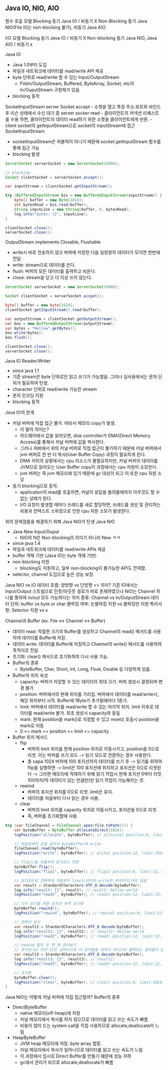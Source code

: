 Java IO, NIO, AIO
---

함수 호출 모델
Blocking 동기 Java IO / 비동기 X
Non-Blocking 동기 Java NIO(File IO는 non-blocking 불가), 비동기 Java AIO

I/O 모델
Blocking 동기 Java IO / 비동기 X
Non-blocking 동기 Java NIO, Java AIO / 비동기 x

Java IO
- Java 1.0부터 도입
- 파일과 네트워크에 데이터를 read/write API 제공
- byte 단위로 read/write 할 수 있는 Input/OutputStream
  - FileIn/OutputStream, Buffered, ByteArray, Socket, etc의 In/OuputStream 구현체가 있음
- blocking 동작

SocketInputStream
server Socket accept
    - 소켓을 열고 특정 주소:포트와 바인드 후 리슨 상태에서 수신 대기 중
server socker read
    - 클라이언트의 커넥션 리퀘스트를 수용 하면, 클라이언트의 데이터 read하기 위한 소켓을 클라이언트에게 반환.
    - client socket의 getInputStream으로 socket의 inputStream에 접근
SocketInputStream
- socketInputStream은 퍼블릭이 아니기 때문에 socket.getInputStream 함수를 통해 접근 가능
- blocking 발생

```java
ServerSocket serverSocket = new ServerSocket(8080);

// blocking
Socket clientSocket = serverSocket.accept();

var inputStream = clientSocket.getInputStream();

try (BufferedInputStream bis = new BufferedInputStream(inputStream)) {
    byte[] buffer = new Byte[1024];
    int bytesRead = bis.read(buffer);
    String inputLine = new String(buffer, 0, bytesRead);
    log.info("bytes: {}", inputLine);
}

clientSocket.close();
serverSocket.close();
```

OutputStream implements Closable, Flushable
- write시 바로 전송하지 않고 버퍼에 저장한 다음 일정량의 데이터가 모이면 한번에 전달.
- write: stream으로 데이터를 쓴다.
- flush: 버퍼의 모든 데이터를 출력하고 비운다.
- close: stream을 닫고 더 이상 쓰지 않는다.

```java
ServerSocket serverSocket = new ServerSocket(8080);

Socket clientSocket = serverSocket.accpet();

byte[] buffer = new byte[1024];
clientSocket.getInputStream().read(buffer);

var outputStream = clientSocket.getOutputStream();
var bos = new BufferedOutputStream(outputStream);
var bytes = "Hellow".getBytes();
bos.write(bytes);
bos.flush();

clientSocket.close();
serverSocket.close();
```

Java IO Reader/Writer
- since java 1.1
- 기존 stream은 byte 단위로만 읽고 쓰기가 가능했음. 그러나 실사용에서는 문자 단위가 필요하여 탄생.
- character 단위로 read/write 가능한 stream
- 문자 인코딩 지원
- blocking 동작

Java IO의 한계
- 커널 버퍼에 직접 접근 불가. 따라서 메모리 copy가 발생.
  - 이 말의 의미는?
  - 하드웨어에서 값을 읽어오면, disk controller가 DMA(Direct Memory Access)를 통해서 커널 버퍼에 값을 복사한다.
  - 그러나 자바에서 위의 커널 버퍼로 직접 접근이 불가하기 때문에 커널 버퍼에서 jvm 버퍼로 한 번 더 복사(User Buffer Copy) 과정이 필요하게 된다.
  - DMA 카피의 상황에서는 cpu 리소스가 불필요하지만, 커널 버퍼의 데이터를 JVM으로 읽어오는 User Buffer copy이 과정에서는 cpu 자원이 소모한다.
  - jvm 버퍼는 즉 jvm 메모리에 있기 때문에 gc 대상이 되고 이 또한 cpu 자원 소모
- 동기 blocking으로 동작.
  - application이 read를 호출하면, 커널이 응답을 돌려줄때까지 아무것도 할 수 없는 상태가 된다.
  - I/O 요청이 발생할 때마다 쓰레드를 새로 할당하면, 쓰레드를 생성 및 관리하는 비용과 컨텍스트 스위칭으로 인한 cpu 자원 소모가 발생한다.
  
위의 문제점들을 해결하기 위해 Java NIO가 탄생
Java NIO
- Java New Input/Ouput
  - NIO의 N은 Non-blocking의 의미가 아니라 New ㅋㅋ 
- since java 1.4
- 파일과 네트워크에 데이터를 read/write APIs 제공
- buffer 객체 기반 (Java IO는 byte 객체 기반)
- non-blocking 지원
  - blocking도 지원하고, 일부 non-blocking이 불가능한 API도 잔여함.
- selector, channel 도입으로 높은 성능 보장.
  
Java NIO vs IO
데이터 흐름: 양방향 vs 단방향 => 의미? 기존 IO에서는 Input/Output 스트림으로 인풋/아웃풋 경로가 따로 존재하였으나 NIO는 Channel 하나를 통하여 in/out 모두 가능하다는 의미
종류: Channel vs In/OutputStream
데이터 단위: buffer vs byte or char
블락킹 여부: 논블락킹 지원 vs 블락킹만 지원
특이사항: Selector 지원 vs x

Channel과 Buffer (ex. File <-> Channel <-> Buffer)
- 데이터 read: 적절한 크기의 Buffer를 생성하고 Channel의 read() 메서드를 사용하여 데이터를 Buffer에 저장.
- 데이터 write: 데이터를 Buffer에 저장하고 Channel의 write() 메서드를 사용하여 목적지로 전달
- 초기화: clear() 메서드로 초기화하여 다시 사용 가능.
- Buffer의 종류
  - ByteBuffer, Char, Short, Int, Long, Float, Double 등 다양하게 있음.
- Buffer의 위치 속성
  - capacity: 버퍼가 저장할 수 있는 데이터의 최대 크기. 버퍼 생성시 결정되며 변경 불가
  - position: 버퍼에서의 현재 위치를 가리킴. 버퍼에서 데이터를 read/write시, 해당 위치부터 시작. Buffer에 1Byte가 추가될때마다 1증가.
  - limit: 버퍼에서 데이터를 read/write 할 수 있는 마지막 위치. limit 이후로 데이터를 read/write 불가. 최초 생성시 capacity와 동일
  - mark: 현재 position을 mark()로 지정할 수 있고 reset() 호출시 position을 mark로 이동
  - 0 <= mark <= position <= limit <= capacity
- Buffer 위치 메서드
  - flip
    - 버퍼의 limit 위치를 현재 position 위치로 이동시키고, position을 0으로 리셋. 이는 버퍼를 쓰기 모드 -> 읽기 모드로 전환하는 경우 사용한다.
    - 총 capa 1024 버퍼에 100 포지션까지 데이터를 쓰기 후 -> 읽기를 위하여 flip을 실행하면 -> limit은 100 포지션에 위치하고 포지션은 0으로 리셋된다 -> 그러면 메모리에 적재하기 위해 읽기 작업시 현재 포지션 0부터 리밋 100까지(딱 데이터가 있는 만큼만)만 읽기 작업이 가능해지는 것.
  - rewind
    - 버퍼의 포지션 위치를 0으로 리셋. limit은 유지.
    - 데이터를 처음부터 다시 읽는 경우 사용.
  - clear
    - 버퍼의 limit 위치를 capacity 위치로 이동시키고, 포지션을 0으로 리셋.
    - 즉, 버퍼를 초기화할때 사용.
```java
try (var fileChannel = FileChannel.open(file.toPath())) {
    var byteBuffer = ByteBuffer.allocateDirect(1024);
    logPosition("allocate", byteBuffer); // allocate) position:0, limit:1024, capacity:1024

    // 파일로부터 값을 읽어서 byteBuffer에 write
    fileChannel.read(byteBuffer);
    logPosition("write", byteBuffer); // write) position:12, limit:1024, capacity:1024

    // flip()을 호출하여 읽기모드 전환
    byteBuffer.flip();
    logPosition("flip1", byteBuffer); // flip1) position:0, limit:12, capacity:1024

    // 읽기모드로 전환하여 처음부터 limit(마지막 write한 위치까지)까지 읽음
    var result = StandardCharacters.UTF_8.decode(byteBuffer); 
    log.info("result: {}", result); // result: Hellow world
    logPosition("read1", byteBuffer); // read1) position:12, limit:12, capacity:1024

    // 다시 읽기를 위한 포지션 위치 초기화
    byteBuffer.rewind();
    logPosition("rewind", byteBuffer); // rewind) position:0, limit:12, capacity:1024

    // 한번더 읽기
    var result2 = StandardCharacters.UTF_8.decode(byteBuffer); 
    log.info("result2: {}", result2); // result2: Hellow world
    logPosition("read2", byteBuffer); // read2) position:12, limit:12, capacity:1024

    // rewind 없이 또 한 번 읽어보기
    // 포지션:12 리밋:12인 상태이므로 더 읽어들일 위치가 아니므로 출력되는 결과물이 없음.
    var result3 = StandardCharacters.UTF_8.decode(byteBuffer); 
    log.info("result3: {}", result3); // result2: 
    logPosition("read3", byteBuffer); // read3) position:12, limit:12, capacity:1024

    // 초기화
    byteBuffer.clear();
    logPosition("clear", byteBuffer); // clear) position:0, limit:1024, capacity:1024
}
```

Java NIO는 어떻게 커널 버퍼에 직접 접근할까?
Buffer의 종류
- DirectByteBuffer
  - native 메모리(off-heap)에 저장
  - 커널 메모리에서 복사를 하지 않으므로 데이터를 읽고 쓰는 속도가 빠름
  - 비용이 많이 드는 system call을 직접 사용하므로 allocate,deallocate이 느림
- HeapByteBuffer
  - JVM heap 메모리에 저장. byte array 랩핑.
  - 커널 메모리에서 복사가 일어나므로 데이터를 읽고 쓰는 속도가 느림
  - 이 과정에서 임시로 Direct Buffer를 만들기 떄문에 성능 저하
  - gc에서 관리가 되므로 allocate,deallocate가 빠름
